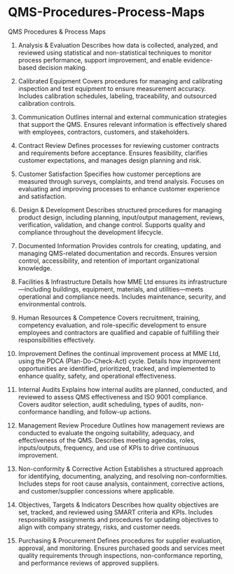 # QMS-Procedures-Process-Maps
QMS Procedures &amp; Process Maps
1. Analysis & Evaluation
Describes how data is collected, analyzed, and reviewed using statistical and non-statistical techniques to monitor process performance, support improvement, and enable evidence-based decision making.

2. Calibrated Equipment
Covers procedures for managing and calibrating inspection and test equipment to ensure measurement accuracy. Includes calibration schedules, labeling, traceability, and outsourced calibration controls.

3. Communication
Outlines internal and external communication strategies that support the QMS. Ensures relevant information is effectively shared with employees, contractors, customers, and stakeholders.

4. Contract Review
Defines processes for reviewing customer contracts and requirements before acceptance. Ensures feasibility, clarifies customer expectations, and manages design planning and risk.

5. Customer Satisfaction
Specifies how customer perceptions are measured through surveys, complaints, and trend analysis. Focuses on evaluating and improving processes to enhance customer experience and satisfaction.

6. Design & Development
Describes structured procedures for managing product design, including planning, input/output management, reviews, verification, validation, and change control. Supports quality and compliance throughout the development lifecycle.

7. Documented Information
Provides controls for creating, updating, and managing QMS-related documentation and records. Ensures version control, accessibility, and retention of important organizational knowledge.

8. Facilities & Infrastructure
Details how MME Ltd ensures its infrastructure—including buildings, equipment, materials, and utilities—meets operational and compliance needs. Includes maintenance, security, and environmental controls.

9. Human Resources & Competence
Covers recruitment, training, competency evaluation, and role-specific development to ensure employees and contractors are qualified and capable of fulfilling their responsibilities effectively.

10. Improvement
Defines the continual improvement process at MME Ltd, using the PDCA (Plan-Do-Check-Act) cycle. Details how improvement opportunities are identified, prioritized, tracked, and implemented to enhance quality, safety, and operational effectiveness.

11. Internal Audits
Explains how internal audits are planned, conducted, and reviewed to assess QMS effectiveness and ISO 9001 compliance. Covers auditor selection, audit scheduling, types of audits, non-conformance handling, and follow-up actions.

12. Management Review Procedure
Outlines how management reviews are conducted to evaluate the ongoing suitability, adequacy, and effectiveness of the QMS. Describes meeting agendas, roles, inputs/outputs, frequency, and use of KPIs to drive continuous improvement.

13. Non-conformity & Corrective Action
Establishes a structured approach for identifying, documenting, analyzing, and resolving non-conformities. Includes steps for root cause analysis, containment, corrective actions, and customer/supplier concessions where applicable.

14. Objectives, Targets & Indicators
Describes how quality objectives are set, tracked, and reviewed using SMART criteria and KPIs. Includes responsibility assignments and procedures for updating objectives to align with company strategy, risks, and customer needs.

15. Purchasing & Procurement
Defines procedures for supplier evaluation, approval, and monitoring. Ensures purchased goods and services meet quality requirements through inspections, non-conformance reporting, and performance reviews of approved suppliers.

